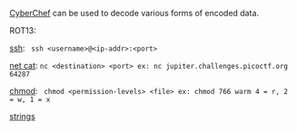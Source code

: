 [CyberChef](https://gchq.github.io/CyberChef/) can be used to decode various forms of encoded data.

ROT13: 

[ssh](https://linux.die.net/man/1/ssh): ``` ssh <username>@<ip-addr>:<port>```

[net cat](https://linux.die.net/man/1/nc): ```nc <destination> <port>
		ex: nc jupiter.challenges.picoctf.org 64287```

[chmod](https://linux.die.net/man/1/chmod): ``` chmod <permission-levels> <file>
		ex: chmod 766 warm
		4 = r, 2 = w, 1 = x```

[strings](https://linux.die.net/man/1/strings)